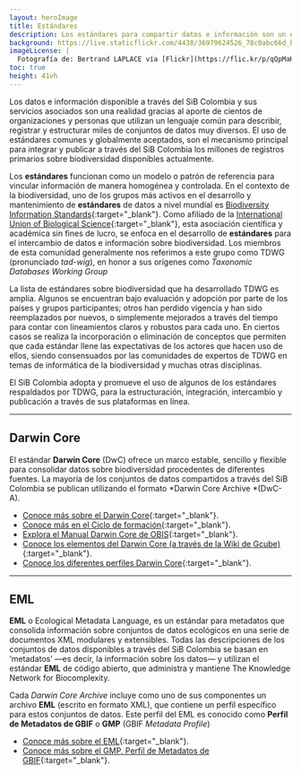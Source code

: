 ```yaml
---
layout: heroImage
title: Estándares 
description: Los estándares para compartir datos e información son un elemento principal para integrar en el SiB Colombia millones de registros primarios sobre biodiversidad.
background: https://live.staticflickr.com/4438/36979624526_78c0abc66d_b.jpg
imageLicense: |
  Fotografía de: Bertrand LAPLACE vía [Flickr](https://flic.kr/p/qQpMaK)
toc: true
height: 41vh
---
```


Los datos e información disponible a través del SiB Colombia y sus servicios asociados son una realidad gracias al aporte de cientos de organizaciones y personas que utilizan un lenguaje común para describir, registrar y estructurar miles de conjuntos de datos muy diversos. El uso de estándares comunes y globalmente aceptados, son el mecanismo principal para integrar y publicar a través del SiB Colombia los millones de registros primarios sobre biodiversidad disponibles actualmente.

Los **estándares** funcionan como un modelo o patrón de referencia para vincular información de manera homogénea y controlada. En el contexto de la biodiversidad, uno de los grupos más activos en el desarrollo y mantenimiento de **estándares** de datos a nivel mundial es [Biodiversity Information Standards](http://www.tdwg.org/){:target="_blank"}. Como afiliado de la [International Union of Biological Science](http://www.iubs.org/){:target="_blank"}, esta asociación científica y académica sin fines de lucro, se enfoca en el desarrollo de **estándares** para el intercambio de datos e información sobre biodiversidad. Los miembros de esta comunidad generalmente nos referimos a este grupo como TDWG (pronunciado *tad-wig*), en honor a sus orígenes como *Taxonomic Databases Working Group*

La lista de estándares sobre biodiversidad que ha desarrollado TDWG es amplia. Algunos se encuentran bajo evaluación y adopción por parte de los países y grupos participantes; otros han perdido vigencia y han sido reemplazados por nuevos, o simplemente mejorados a través del tiempo para contar con lineamientos claros y robustos para cada uno. En ciertos casos se realiza la incorporación o eliminación de conceptos que permiten que cada estándar llene las expectativas de los actores que hacen uso de ellos, siendo consensuados por las comunidades de expertos de TDWG en temas de informática de la biodiversidad y muchas otras disciplinas.

El SiB Colombia adopta y promueve el uso de algunos de los estándares respaldados por TDWG, para la estructuración, integración, intercambio y publicación a través de sus plataformas en línea.

___

## Darwin Core
El estándar **Darwin Core** (DwC) ofrece un marco estable, sencillo y flexible para consolidar datos sobre biodiversidad procedentes de diferentes fuentes. La mayoría de los conjuntos de datos compartidos a través del SiB Colombia se publican utilizando el formato *Darwin Core Archive *(DwC-A).

- [Conoce más sobre el Darwin Core](https://www.gbif.org/es/darwin-core){:target="_blank"}.
- [Conoce más en el Ciclo de formación](https://youtu.be/nYGu8KY_K6U){:target="_blank"}.
- [Explora el Manual Darwin Core de OBIS](https://obis.org/manual/){:target="_blank"}.
- [Conoce los elementos del Darwin Core (a través de la Wiki de Gcube)](https://gcube.wiki.gcube-system.org/gcube/Darwin_Core_Terms){:target="_blank"}.
- [Conoce los diferentes perfiles Darwin Core](https://sites.google.com/humboldt.org.co/wikisib/publicar/est%C3%A1ndares/darwin-core?authuser=0){:target="_blank"}.

___

## EML

**EML** o Ecological Metadata Language, es un estándar para metadatos que consolida información sobre conjuntos de datos ecológicos en una serie de documentos XML modulares y extensibles. Todas las descripciones de los conjuntos de datos disponibles a través del SiB Colombia se basan en ‘metadatos’ —es decir, la información sobre los datos— y utilizan el estándar **EML** de código abierto, que administra y mantiene The Knowledge Network for Biocomplexity.

 
Cada *Darwin Core Archive* incluye como uno de sus componentes un archivo **EML** (escrito en formato XML), que contiene un perfil específico para estos conjuntos de datos. Este perfil del EML es conocido como **Perfil de Metadatos de GBIF** o **GMP** (GBIF *Metadata Profile*)

- [Conoce más sobre el EML](https://eml.ecoinformatics.org/){:target="_blank"}.
- [Conoce más sobre el GMP, Perfil de Metadatos de GBIF](https://github.com/gbif/ipt/wiki/GMPHowToGuide){:target="_blank"}.
